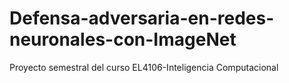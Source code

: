 # Defensa-adversaria-en-redes-neuronales-con-ImageNet

Proyecto semestral del curso EL4106-Inteligencia Computacional
